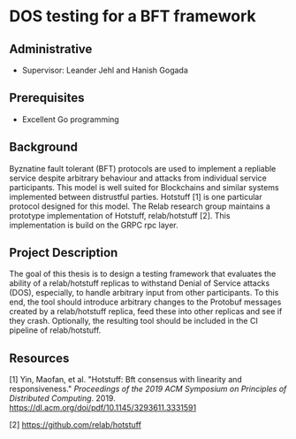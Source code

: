 # DOS testing for a BFT framework

## Administrative

- Supervisor: Leander Jehl and Hanish Gogada

## Prerequisites

- Excellent Go programming

## Background

Byznatine fault tolerant (BFT) protocols are used to implement a repliable service despite arbitrary behaviour and attacks from individual service participants. This model is well suited for Blockchains and similar systems implemented between distrustful parties.
Hotstuff [1] is one particular protocol designed for this model.
The Relab research group maintains a prototype implementation of Hotstuff, relab/hotstuff [2]. 
This implementation is build on the GRPC rpc layer.

## Project Description

The goal of this thesis is to design a testing framework that evaluates the ability of a relab/hotstuff replicas to withstand Denial of Service attacks (DOS), especially, to handle arbitrary input from other participants. 
To this end, the tool should introduce arbitrary changes to the Protobuf messages created by a relab/hotstuff replica, feed these into other replicas and see if they crash.
Optionally, the resulting tool should be included in the CI pipeline of relab/hotstuff.

## Resources

[1] Yin, Maofan, et al. "Hotstuff: Bft consensus with linearity and responsiveness." *Proceedings of the 2019 ACM Symposium on Principles of Distributed Computing*. 2019. https://dl.acm.org/doi/pdf/10.1145/3293611.3331591

[2] https://github.com/relab/hotstuff
